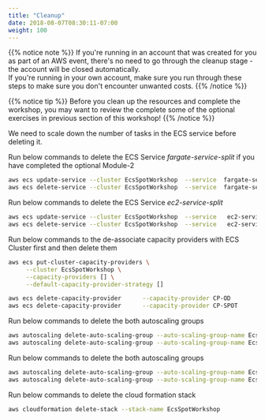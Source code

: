 ```yaml
---
title: "Cleanup"
date: 2018-08-07T08:30:11-07:00
weight: 100
---
```


{{% notice note %}}
If you're running in an account that was created for you as part of an AWS event, there's no need to go through the cleanup stage - the account will be closed automatically.\
If you're running in your own account, make sure you run through these steps to make sure you don't encounter unwanted costs.
{{% /notice %}}

{{% notice tip %}}
Before you clean up the resources and complete the workshop, you may want to review the complete some of the optional exercises in previous section of this workshop!
{{% /notice %}}

We need to scale down the number of tasks in the ECS service before deleting it.


Run below commands to delete the ECS Service *fargate-service-split* if you have completed the optional Module-2

```bash
aws ecs update-service --cluster EcsSpotWorkshop  --service  fargate-service-split --desired-count 0
aws ecs delete-service --cluster EcsSpotWorkshop  --service  fargate-service-split  
```


Run below commands to delete the ECS Service *ec2-service-split*

```bash
aws ecs update-service --cluster EcsSpotWorkshop  --service   ec2-service-split --desired-count 0
aws ecs delete-service --cluster EcsSpotWorkshop  --service   ec2-service-split   
```

Run below commands to the de-associate capacity providers with ECS Cluster first and then delete them

```bash
aws ecs put-cluster-capacity-providers \
     --cluster EcsSpotWorkshop \
     --capacity-providers [] \
     --default-capacity-provider-strategy []

aws ecs delete-capacity-provider      --capacity-provider CP-OD
aws ecs delete-capacity-provider      --capacity-provider CP-SPOT 
```

Run below commands to delete the both autoscaling groups

```bash
aws autoscaling delete-auto-scaling-group --auto-scaling-group-name EcsSpotWorkshop-ASG-SPOT
aws autoscaling delete-auto-scaling-group --auto-scaling-group-name EcsSpotWorkshop-ASG-OD  
```

Run below commands to delete the both autoscaling groups

```bash
aws autoscaling delete-auto-scaling-group --auto-scaling-group-name EcsSpotWorkshop-ASG-SPOT
aws autoscaling delete-auto-scaling-group --auto-scaling-group-name EcsSpotWorkshop-ASG-OD  
```

Run below commands to delete the cloud formation stack

```bash
aws cloudformation delete-stack --stack-name EcsSpotWorkshop  
```